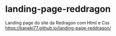 # landing-page-reddragon
Landing page do site da Redragon com Html e Css
https://kaneki77.github.io/landing-page-reddragon/
